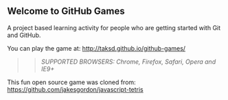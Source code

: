 ## Welcome to GitHub Games

A project based learning activity for people who are getting started with Git and GitHub.

You can play the game at: http://taksd.github.io/github-games/

>> _*SUPPORTED BROWSERS*: Chrome, Firefox, Safari, Opera and IE9+_

This fun open source game was cloned from: https://github.com/jakesgordon/javascript-tetris
